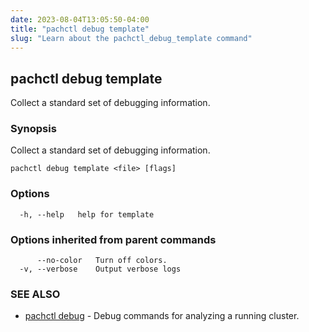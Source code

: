 ```yaml
---
date: 2023-08-04T13:05:50-04:00
title: "pachctl debug template"
slug: "Learn about the pachctl_debug_template command"
---
```


## pachctl debug template

Collect a standard set of debugging information.

### Synopsis

Collect a standard set of debugging information.

```
pachctl debug template <file> [flags]
```

### Options

```
  -h, --help   help for template
```

### Options inherited from parent commands

```
      --no-color   Turn off colors.
  -v, --verbose    Output verbose logs
```

### SEE ALSO

* [pachctl debug](/commands/pachctl_debug/)	 - Debug commands for analyzing a running cluster.

